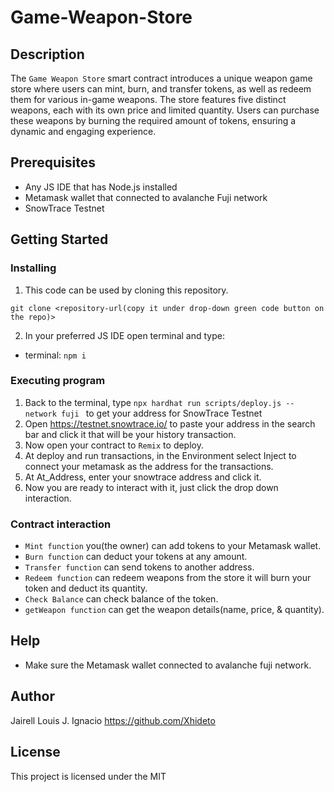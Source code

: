 # Game-Weapon-Store

## Description

The `Game Weapon Store` smart contract introduces a unique weapon game store where users can mint, burn, and transfer tokens, as well as redeem them for various in-game weapons. The store features five distinct weapons, each with its own price and limited quantity. Users can purchase these weapons by burning the required amount of tokens, ensuring a dynamic and engaging experience.

## Prerequisites

- Any JS IDE that has Node.js installed
- Metamask wallet that connected to avalanche Fuji network
- SnowTrace Testnet

## Getting Started

### Installing

1. This code can be used by cloning this repository.
   
  ```git clone <repository-url(copy it under drop-down green code button on the repo)>```

2. In your preferred JS IDE open terminal and type:

- terminal: ```npm i```

### Executing program

1. Back to the terminal, type `npx hardhat run scripts/deploy.js --network fuji
` to get your address for SnowTrace Testnet
2. Open https://testnet.snowtrace.io/ to paste your address in the search bar and click it that will be your history transaction.
3. Now open your contract to `Remix` to deploy.
4. At deploy and run transactions, in the Environment select Inject to connect your metamask as the address for the transactions.
5. At At_Address, enter your snowtrace address and click it.
6. Now you are ready to interact with it, just click the drop down interaction.

### Contract interaction

- `Mint function` you(the owner) can add tokens to your Metamask wallet.
- `Burn function` can deduct your tokens at any amount.
- `Transfer function` can send tokens to another address.
- `Redeem function` can redeem weapons from the store it will burn your token and deduct its quantity.
- `Check Balance` can check balance of the token.
- `getWeapon function` can get the weapon details(name, price, & quantity).

## Help

- Make sure the Metamask wallet connected to avalanche fuji network.

## Author

Jairell Louis J. Ignacio
https://github.com/Xhideto

## License

This project is licensed under the MIT
